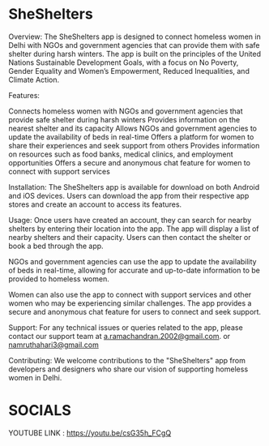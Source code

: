 # SheShelters
Overview:
The SheShelters app is designed to connect homeless women in Delhi with NGOs and government agencies that can provide them with safe shelter during harsh winters. The app is built on the principles of the United Nations Sustainable Development Goals, with a focus on No Poverty, Gender Equality and Women’s Empowerment, Reduced Inequalities, and Climate Action.

Features:

Connects homeless women with NGOs and government agencies that provide safe shelter during harsh winters
Provides information on the nearest shelter and its capacity
Allows NGOs and government agencies to update the availability of beds in real-time
Offers a platform for women to share their experiences and seek support from others
Provides information on resources such as food banks, medical clinics, and employment opportunities
Offers a secure and anonymous chat feature for women to connect with support services

Installation:
The SheShelters app is available for download on both Android and iOS devices. Users can download the app from their respective app stores and create an account to access its features.

Usage:
Once users have created an account, they can search for nearby shelters by entering their location into the app. The app will display a list of nearby shelters and their capacity. Users can then contact the shelter or book a bed through the app.

NGOs and government agencies can use the app to update the availability of beds in real-time, allowing for accurate and up-to-date information to be provided to homeless women.

Women can also use the app to connect with support services and other women who may be experiencing similar challenges. The app provides a secure and anonymous chat feature for users to connect and seek support.

Support:
For any technical issues or queries related to the app, please contact our support team at a.ramachandran.2002@gmail.com. or namruthahari3@gmail.com

Contributing:
We welcome contributions to the "SheShelters" app from developers and designers who share our vision of supporting homeless women in Delhi. 

# SOCIALS
YOUTUBE LINK : https://youtu.be/csG35h_FCgQ

